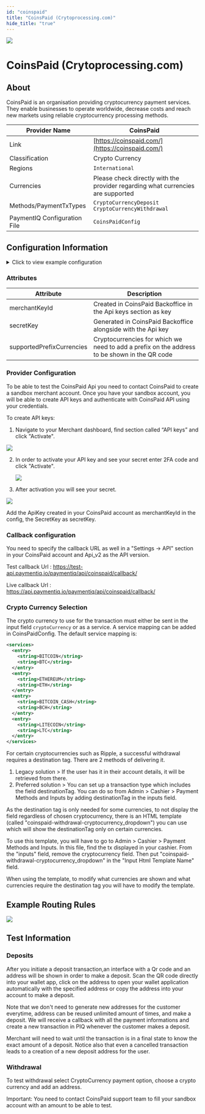 ```yaml
--- 
id: "coinspaid" 
title: "CoinsPaid (Crytoprocessing.com)"
hide_title: "true"
---
```

 
![](/img/providers/logos/coinspaidlogo.png)

# CoinsPaid (Crytoprocessing.com)

## About
CoinsPaid is an organisation providing cryptocurrency payment services. 
They enable businesses to operate worldwide, decrease costs and reach new markets using reliable cryptocurrency processing methods.

| Provider Name                | CoinsPaid                                                                       |
|------------------------------|---------------------------------------------------------------------------------|
| Link                         | [https://coinspaid.com/](https://coinspaid.com/)                                |
| Classification               | Crypto Currency                                                                 |
| Regions                      | `International`                                                                 |
| Currencies                   | Please check directly with the provider regarding what currencies are supported |
| Methods/PaymentTxTypes       | `CryptoCurrencyDeposit`<br/> `CryptoCurrencyWithdrawal`                         |
| PaymentIQ Configuration File | `CoinsPaidConfig`                                                               |

## Configuration Information

<details>
<summary>Click to view example configuration</summary>
<br/>

```xml
<com.devcode.paymentiq.integration.coinspaid.CoinsPaidConfig>
  <enabled>true</enabled>
  <accounts>
    <entry>
     <string>default</string>
     <account>
        <merchantKeyId>???</merchantKeyId> <!-- Key -->
        <secretKey>???</secretKey>  <!-- Secret -->
        <supportedCurrencies>???</supportedCurrencies>
     </account>
    </entry>
  </accounts>
  <supportedPrefixCurrencies>BTC</supportedPrefixCurrencies>
</com.devcode.paymentiq.integration.coinspaid.CoinsPaidConfig>'
```

</details>

### Attributes

| Attribute                 | Description                                                                                  |
|---------------------------|----------------------------------------------------------------------------------------------|
| merchantKeyId             | Created in CoinsPaid Backoffice in the Api keys section as key                               |
| secretKey                 | Generated in CoinsPaid Backoffice alongside with the Api key                                 |
| supportedPrefixCurrencies | Cryptocurrencies for which we need to add a prefix on the address to be shown in the QR code |

### Provider Configuration

To be able to test the CoinsPaid Api you need to contact CoinsPaid to create a sandbox merchant account.
Once you have your sandbox account, you will be able to create API keys and authenticate with CoinsPaid API using your credentials.

To create API keys:

1. Navigate to your Merchant dashboard, find section called “API keys” and click "Activate".

  ![](/img/providers/coinspaid01.png)
  
2. In order to activate your API key and see your secret enter 2FA code and click "Activate".

    ![](/img/providers/coinspaid02.png)
    
3. After activation you will see your secret.

  ![](/img/providers/coinspaid02.png)


Add the ApiKey created in your CoinsPaid account as merchantKeyId in the config, the SecretKey as secretKey.

### Callback configuration 

You need to specify the callback URL as well in a "Settings → API" section in your CoinsPaid account and Api_v2 as the API version.

Test callback Url : https://test-api.paymentiq.io/paymentiq/api/coinspaid/callback/

Live callback Url : https://api.paymentiq.io/paymentiq/api/coinspaid/callback/

### Crypto Currency Selection
The crypto currency to use for the transaction must either be sent in the input field `cryptoCurrency` or as a service. A service mapping can be added in CoinsPaidConfig. The default service mapping is:

```xml
<services>
  <entry>
    <string>BITCOIN</string>
    <string>BTC</string>
  </entry>
  <entry>
    <string>ETHEREUM</string>
    <string>ETH</string>
  </entry>
  <entry>
    <string>BITCOIN_CASH</string>
    <string>BCH</string>
  </entry>
  <entry>
    <string>LITECOIN</string>
    <string>LTC</string>
  </entry>
</services>
```

For certain cryptocurrencies such as Ripple, a successful withdrawal requires a destination tag. There are 2 methods of delivering it.
1. Legacy solution > If the user has it in their account details, it will be retrieved from there.
2. Preferred solution > You can set up a transaction type which includes the field destinationTag. You can do so from Admin > Cashier > Payment Methods and Inputs by adding destinationTag in the inputs field.

As the destination tag is only needed for some currencies, to not display the field regardless of chosen cryptocurrency, there is an HTML template (called "coinspaid-withdrawal-cryptocurrency_dropdown") you can use which will show the destinationTag only on certain currencies. 

To use this template, you will have to go to Admin > Cashier > Payment Methods and Inputs. In this file, find the tx displayed in your cashier. From the "inputs" field, remove the cryptocurrency field. Then put "coinspaid-withdrawal-cryptocurrency_dropdown" in the "Input Html Template Name" field.

When using the template, to modify what currencies are shown and what currencies require the destination tag you will have to modify the template. 

## Example Routing Rules
![](/img/providers/routing/coinspaidrouting.png)


## Test Information
### Deposits

After you initiate a deposit transaction,an interface with a Qr code and an address will be shown in order to make a deposit.
Scan the QR code directly into your wallet app, click on the address to open your wallet application automatically with the specified address
or copy the address into your account to make a deposit.

Note that we don't need to generate new addresses for the customer everytime, address can be reused unlimited amount of times, and make a deposit.
We will receive a callback with all the payment informations and create a new transaction in PIQ whenever the customer makes a deposit.

Merchant will need to wait until the transaction is in a final state to know the exact amount of a deposit. Notice also that even a cancelled transaction leads to a creation of a new deposit address for the user.

### Withdrawal
To test withdrawal select CryptoCurrency payment option, choose a crypto currency and add an address.
        
Important: You need to contact CoinsPaid support team to fill your sandbox account with an amount to be able to test.

